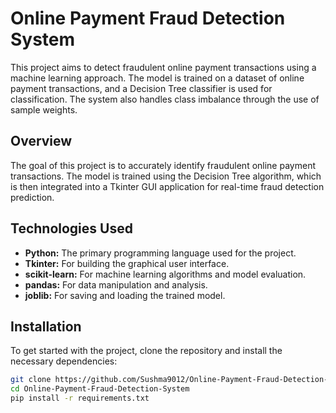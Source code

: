 # Online Payment Fraud Detection System

This project aims to detect fraudulent online payment transactions using a machine learning approach. The model is trained on a dataset of online payment transactions, and a Decision Tree classifier is used for classification. The system also handles class imbalance through the use of sample weights.

## Overview

The goal of this project is to accurately identify fraudulent online payment transactions. The model is trained using the Decision Tree algorithm, which is then integrated into a Tkinter GUI application for real-time fraud detection prediction.

## Technologies Used

- **Python:** The primary programming language used for the project.
- **Tkinter:** For building the graphical user interface.
- **scikit-learn:** For machine learning algorithms and model evaluation.
- **pandas:** For data manipulation and analysis.
- **joblib:** For saving and loading the trained model.

## Installation

To get started with the project, clone the repository and install the necessary dependencies:

```bash
git clone https://github.com/Sushma9012/Online-Payment-Fraud-Detection-System.git
cd Online-Payment-Fraud-Detection-System
pip install -r requirements.txt

